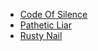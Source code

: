 * [Code Of Silence](Code%20Of%20Silence)
* [Pathetic Liar](Pathetic%20Liar)
* [Rusty Nail](Rusty%20Nail)